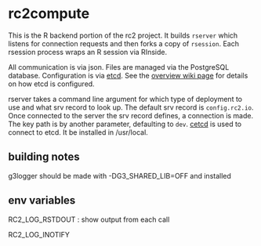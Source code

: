 # rc2compute

This is the R backend portion of the rc2 project. It builds `rserver` which listens for connection requests and then forks a copy of `rsession`. Each rsession process wraps an R session via RInside.

All communication is via json. Files are managed via the PostgreSQL database. Configuration is via [etcd](). See the [overview wiki page](https://github.com/wvuRc2/rc2/wiki) for details on how etcd is configured.

rserver takes a command line argument for which type of deployment to use and what srv record to look up. The default srv record is `config.rc2.io`. Once connected to the server the srv record defines, a connection is made. The key path is by another parameter, defaulting to `dev`. [cetcd](https://github.com/shafreeck/cetcd.git) is used to connect to etcd. It be installed in /usr/local.

## building notes

g3logger should be made with -DG3_SHARED_LIB=OFF and installed

## env variables

RC2_LOG_RSTDOUT : show output from each call

RC2_LOG_INOTIFY
